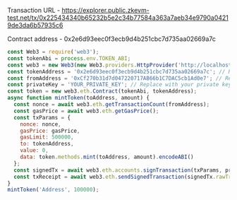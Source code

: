 Transaction URL - https://explorer.public.zkevm-test.net/tx/0x225434340b65232b5e2c34b77584a363a7aeb34e9790a04219de3da6b57935c6

Contract address - 0x2e6d93eec0f3ecb9d4b251cbc7d735aa02669a7c

```js
const Web3 = require('web3');
const tokenAbi = process.env.TOKEN_ABI;
const web3 = new Web3(new Web3.providers.HttpProvider('http://localhost:8545'));
const tokenAddress = '0x2e6d93eec0f3ecb9d4b251cbc7d735aa02669a7c'; // Replace with the address of your token
const fromAddress = '0xCf270b31d7d047220717AB66b1C7DAC5cb1Ad0e7'; // Replace with the address you want to mint tokens from
const privateKey = 'YOUR_PRIVATE_KEY'; // Replace with your private key
const token = new web3.eth.Contract(tokenAbi, tokenAddress);
async function mintToken(toAddress, amount) {
  const nonce = await web3.eth.getTransactionCount(fromAddress);
  const gasPrice = await web3.eth.getGasPrice();
  const txParams = {
    nonce: nonce,
    gasPrice: gasPrice,
    gasLimit: 500000,
    to: tokenAddress,
    value: 0,
    data: token.methods.mint(toAddress, amount).encodeABI()
  };
  const signedTx = await web3.eth.accounts.signTransaction(txParams, privateKey);
  const txReceipt = await web3.eth.sendSignedTransaction(signedTx.rawTransaction);
}
mintToken('Address', 100000);
